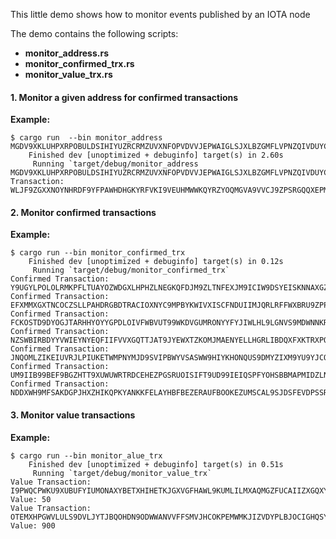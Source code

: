 This little demo shows how to monitor events published by an IOTA node

The demo contains the following scripts:
- **monitor_address.rs** 
- **monitor_confirmed_trx.rs** 
- **monitor_value_trx.rs** 

#### 1.  Monitor a given address for confirmed transactions

**Example:** 
```
$ cargo run  --bin monitor_address MGDV9XKLUHPXRPOBULDSIHIYUZRCRMZUVXNFOPVDVVJEPWAIGLSJXLBZGMFLVPNZQIVDUYCGTZLGOMJCY  
    Finished dev [unoptimized + debuginfo] target(s) in 2.60s
     Running `target/debug/monitor_address MGDV9XKLUHPXRPOBULDSIHIYUZRCRMZUVXNFOPVDVVJEPWAIGLSJXLBZGMFLVPNZQIVDUYCGTZLGOMJCY`
Transaction: WLJF9ZGXXNOYNHRDF9YFPAWHDHGKYRFVKI9VEUHMWWKQYRZYOQMGVA9VVCJ9ZPSRGQQXEPMWDUONXW999
```

#### 2. Monitor confirmed transactions

**Example:** 
```
$ cargo run --bin monitor_confirmed_trx
    Finished dev [unoptimized + debuginfo] target(s) in 0.12s
     Running `target/debug/monitor_confirmed_trx`
Confirmed Transaction: Y9UGYLPOLOLRMKPFLTUAYOZWDGXLHPHZLNEGKQFDJM9ZLTNFEXJM9ICIW9DSYEISKNNAXGZCERAEWD999
Confirmed Transaction: EFXMMXGXTNCOCZSLLPAHDRGBDTRACIOXNYC9MPBYKWIVXISCFNDUIIMJQRLRFFWXBRU9ZPPFCJ9A9Y999
Confirmed Transaction: FCKOSTD9DYOGJTARHHYOYYGPDLOIVFWBVUT99WKDVGUMRONYYFYJIWLHL9LGNVS9MDWNNKR9DNGKSZ999
Confirmed Transaction: NZSWBIRBDYYVWIEYNYEQFIIFVVXGQTTJAT9JYEWXTZKOMJMAENYELLHGRLIBDQXFXKTRXPQCJDCONB999
Confirmed Transaction: JNQOMLZIKEIUVRJLPIUKETWMPNYMJD9SVIPBWYVSASWW9HIYKHONQUS9DMYZIXM9YU9YJCQLZTNYQ9999
Confirmed Transaction: UM9IIB99BEF9BGZHTT9XUWUWRTRDCEHEZPGSRUOISIFT9UD99IEIQSPFYOHSBBMAPMIDZLNQULL99C999
Confirmed Transaction: NDDXWH9MFSAKDGPJHXZHIKQPKYANKKFELAYHBFBEZERAUFBOOKEZUMSCAL9SJDSFEVDPSSRJYUN9L9999
```

#### 3. Monitor value transactions

**Example:** 
```
$ cargo run --bin monitor_alue_trx
    Finished dev [unoptimized + debuginfo] target(s) in 0.51s
     Running `target/debug/monitor_value_trx`
Value Transaction: I9PWQCPWKU9XUBUFYIUMONAXYBETXHIHETKJGXVGFHAWL9KUMLILMXAQMGZFUCAIIZXGQXYNSWIRTB999, Value: 50
Value Transaction: OTEMXHPGWVLULS9DVLJYTJBQOHDN9ODWWANVVFFSMVJHCOKPEMWMKJIZVDYPLBJOCIGHQSYMLTFUPA999, Value: 900

```
